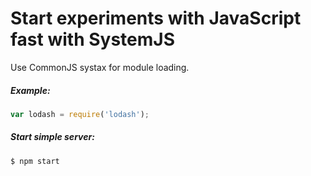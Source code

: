 # Start experiments with JavaScript fast with SystemJS

Use CommonJS systax for module loading.

##### Example:
```js
var lodash = require('lodash');
```

##### Start simple server:
```bash
$ npm start
```
